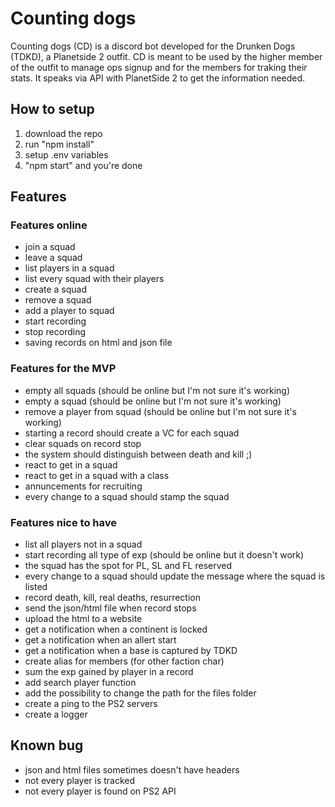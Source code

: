 # Counting dogs
Counting dogs (CD) is a discord bot developed for the Drunken Dogs (TDKD), a Planetside 2 outfit.
CD is meant to be used by the higher member of the outfit to manage ops signup and for the members for traking their stats.
It speaks via API with PlanetSide 2 to get the information needed.

## How to setup
1. download the repo
2. run "npm install"
3. setup .env variables
4. "npm start" and you're done
##  Features
### Features online
- join a squad
- leave a squad
- list players in a squad
- list every squad with their players
- create a squad
- remove a squad
- add a player to squad
- start recording
- stop recording
- saving records on html and json file

### Features for the MVP
- empty all squads (should be online but I'm not sure it's working)
- empty a squad (should be online but I'm not sure it's working)
- remove a player from squad (should be online but I'm not sure it's working)
- starting a record should create a VC for each squad
- clear squads on record stop
- the system should distinguish between death and kill ;)
- react to get in a squad
- react to get in a squad with a class
- annuncements for recruiting
- every change to a squad should stamp the squad

### Features nice to have
- list all players not in a squad
- start recording all type of exp (should be online but it doesn't work)
- the squad has the spot for PL, SL and FL reserved
- every change to a squad should update the message where the squad is listed
- record death, kill, real deaths, resurrection
- send the json/html file when record stops
- upload the html to a website
- get a notification when a continent is locked
- get a notification when an allert start
- get a notification when a base is captured by TDKD
- create alias for members (for other faction char)
- sum the exp gained by player in a record
- add search player function
- add the possibility to change the path for the files folder
- create a ping to the PS2 servers
- create a logger


## Known bug
- json and html files sometimes doesn't have headers
- not every player is tracked
- not every player is found on PS2 API